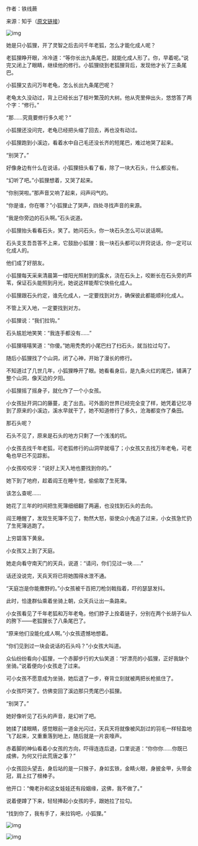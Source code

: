 作者：铁线蕨

来源：知乎（[原文链接](https://www.zhihu.com/question/39750772/answer/294237177)）

 

![img](E:\DOCS\docs\static\v2-4a6b29ecc90818452274152df446ca80_b.jpg)

她是只小狐狸，开了灵智之后去问千年老狐，怎么才能化成人呢？

老狐狸睁开眼，冷冷道：“等你长出九条尾巴，就能化成人形了。你，早着呢。”说完又闭上了眼睛，继续他的修行。小狐狸绕到老狐狸背后，发现他才长了三条尾巴。

小狐狸又去问万年老龟，怎么长出九条尾巴呢？

老龟太久没动过，背上已经长出了枝叶繁茂的大树。他从壳里伸出头，悠悠答了两个字：“修行。”

“那......究竟要修行多久呢？”

小狐狸还没问完，老龟已经把头缩了回去，再也没有动过。

小狐狸跑到小溪边，看着水中自己毛还没长齐的短尾巴，难过地哭了起来。

“别哭了。”

好像身边有什么在说话，小狐狸扭头看了看，除了一块大石头，什么都没有。

“幻听了吧。”小狐狸想着，又哭了起来。

“你别哭啦。”那声音又响了起来，闷声闷气的。

“你是谁，你在哪？”小狐狸止了哭声，四处寻找声音的来源。

“我是你旁边的石头啊。”石头说道。

小狐狸抬头看看石头，笑了。她问石头，你一块石头怎么可以说话啊。

石头支支吾吾答不上来，它鼓励小狐狸：我一块石头都可以开窍说话，你一定可以化成人的。

他们成了好朋友。

小狐狸每天采来清晨第一缕阳光照射到的露水，浇在石头上，咬断长在石头旁的芦苇，保证石头能照到月光，她说这样能帮它快些化成人。

小狐狸跟石头约定，谁先化成人，一定要找到对方，确保彼此都能顺利化成人。

不管上天入地，一定要找到对方。

小狐狸说：“我们拉钩。”

石头尴尬地笑笑：“我连手都没有......”

小狐狸嘻嘻笑道：“你傻。”她用秃秃的小尾巴扫了扫石头，就当拉过勾了。

随后小狐狸找了个山洞，闭了心神，开始了漫长的修行。

不知道过了几世几年，小狐狸睁开了眼。她看看身后，是九条火红的尾巴，铺满了整个山洞，像天边的夕阳。

小狐狸摇了摇身子，就化作了一个小女孩。

小女孩扯开洞口的藤蔓，走了出去。可外面的世界已经完全变了样，她凭着记忆寻到了原来的小溪边，溪水早就干了，她不知道修行了多久，沧海都变作了桑田。

那石头呢？

石头不见了，原来是石头的地方只剩了一个浅浅的坑。

小女孩去找千年老狐，可老狐修行的山洞早就塌了；小女孩又去找万年老龟，可老龟也早已不见踪影。

小女孩咬咬牙：“说好上天入地也要找到你的。”

她下到了地府，趁着阎王在睡午觉，偷偷取了生死簿。

该怎么查呢......

她花了三年的时间把生死簿细细翻了两遍，也没找到石头的去向。

阎王睡醒了，发现生死簿不见了，勃然大怒，驱使众小鬼追了过来，小女孩急忙扔了生死簿逃跑了。

上穷碧落下黄泉。

小女孩又上到了天庭。

她走向看守南天门的天兵，说道：“请问，你们见过一块......”

话还没说完，天兵天将已将她围得水泄不通。

“天庭岂是你能撒野的。”小女孩被千百把刀枪剑戟指着，吓的瑟瑟发抖。

此时，恰逢群仙乘着坐骑上朝，众天兵让出一条路来。

小女孩看见了千年老狐和万年老龟，他们脖子上拴着链子，分别在两个长胡子仙人的胯下——老狐狸长了八条尾巴了。

“原来他们没能化成人啊。”小女孩遗憾地想着。

“你们见到过一块会说话的石头吗？”小女孩大叫道。

众仙纷纷看向小狐狸，一个赤脚步行的大仙笑道：“好漂亮的小狐狸，正好我缺个坐骑。”说着便向小女孩走了过来。

可小女孩不愿意成为坐骑，她后退了一步，脊背立刻就被两把长枪抵住了。

小女孩吓哭了。仿佛变回了溪边那只秃尾巴小狐狸。

 

“别哭了。”

她好像听见了石头的声音，是幻听了吧。

她揉了揉眼睛，感觉眼前一道金光闪过，天兵天将就像被风刮过的羽毛一样轻盈地飞了起来，又重重落到地上，随后就是一片哀嚎声。

赤着脚的神仙看着小女孩的方向，吓得连连后退，口里说道：“你你你......你既已成佛，为何又行此荒唐之事？”

小女孩回头望去，身后站的是一只猴子，身如玄铁，金睛火眼，身披金甲，头带金冠，肩上扛了根棒子。

他开口：“俺老孙和这女娃娃还有段姻缘，这佛，我不做了。”

说着便蹲了下来，轻轻捧起小女孩的手，跟她拉了拉勾。

“找到你了，我有手了，来拉钩吧，小狐狸。”

![img](E:\DOCS\docs\static\v2-e92ccedced667d46dd2c104ba8285dd5_r.jpg)

 

![img](E:\DOCS\docs\static\v2-e92ccedced667d46dd2c104ba8285dd5_hd.jpg)